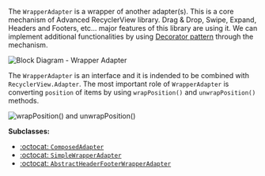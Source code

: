 The `WrapperAdapter` is a wrapper of another adapter(s). This is a core mechanism of Advanced RecyclerView library. Drag & Drop, Swipe, Expand, Headers and Footers, etc... major features of this library are using it. We can implement additional functionalities by using [Decorator pattern](https://en.wikipedia.org/wiki/Decorator_pattern) through the mechanism.

![Block Diagram - Wrapper Adapter](../images/block-diagram-wrapper-adapter.png)


The `WrapperAdapter` is an interface and it is indended to be combined with `RecyclerView.Adapter`. The most important role of `WrapperAdapter` is converting `position` of items by using `wrapPosition()` and `unwrapPosition()` methods.

![wrapPosition() and unwrapPosition()](../images/block-diagram-wrapper-adapter-2.png)

**Subclasses:**

- [:octocat: `ComposedAdapter`](https://github.com/h6ah4i/android-advancedrecyclerview/blob/master/library/src/main/java/com/h6ah4i/android/widget/advrecyclerview/composedadapter/ComposedAdapter.java)
- [:octocat: `SimpleWrapperAdapter`](https://github.com/h6ah4i/android-advancedrecyclerview/blob/master/library/src/main/java/com/h6ah4i/android/widget/advrecyclerview/adapter/SimpleWrapperAdapter.java)
- [:octocat: `AbstractHeaderFooterWrapperAdapter`](https://github.com/h6ah4i/android-advancedrecyclerview/blob/master/library/src/main/java/com/h6ah4i/android/widget/advrecyclerview/headerfooter/AbstractHeaderFooterWrapperAdapter.java)
